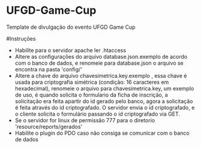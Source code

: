 # UFGD-Game-Cup
Template de divulgação do evento UFGD Game Cup

#Instruções
- Habilite para o servidor apache ler .htaccess
- Altere as configurações do arquivo database.json.exemplo de acordo com o banco de dados, e renomeie para database.json
o arquivo se encontra na pasta 'config/'
- Altere a chave do arquivo chavesimetrica.key.exemplo , essa chave é usada para criptografia simétrica (condição: 16 caracteres em hexadecimal), renomeie o arquivo para chavesimetrica.key, um exemplo de uso, é quando solicita o formulario da ficha de inscrição, a solicitação era feita apartir do id gerado pelo banco, agora a solicitação é feita através do id criptografado. O servidor envia o id criptografado, e o cliente solicita o formulário passando o id criptografado via GET.
- Se o servidor for linux de permissão 777 para o diretorio 'resource/reports/gerados'
- Habilite o plugin do PDO caso não consiga se comunicar com o banco de dados

